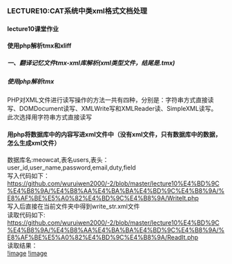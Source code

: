 ### LECTURE10:CAT系统中类xml格式文档处理  
#### lecture10课堂作业  
#### 使用php解析tmx和xliff  
##### 一、翻译记忆文件tmx-xml库解析(xml类型文件，结尾是.tmx)
##### 使用php解析tmx
PHP对XML文件进行读写操作的方法一共有四种，分别是：字符串方式直接读写、DOMDocument读写、XMLWrite写和XMLReader读、SimpleXML读写。  
此次选择用字符串方式直接读写
#### 用php将数据库中的内容写进xml文件中（没有xml文件，只有数据库中的数据，怎么生成xml文件）  
数据库名:meowcat,表名users,表头：user_id,user_name,password,email,duty,field  
写入代码如下：
https://github.com/wuruiwen2000/-2/blob/master/lecture10%E4%BD%9C%E4%B8%9A/%E4%B8%AA%E4%BA%BA%E4%BD%9C%E4%B8%9A/%E8%AF%BE%E5%A0%82%E4%BD%9C%E4%B8%9A/WriteIt.php  
写入后直接在当前文件夹中得到write_str.xml文件  
读取代码如下:
https://github.com/wuruiwen2000/-2/blob/master/lecture10%E4%BD%9C%E4%B8%9A/%E4%B8%AA%E4%BA%BA%E4%BD%9C%E4%B8%9A/%E8%AF%BE%E5%A0%82%E4%BD%9C%E4%B8%9A/ReadIt.php  
读取结果：  
[!image](https://github.com/wuruiwen2000/-2/blob/master/lecture10%E4%BD%9C%E4%B8%9A/%E4%B8%AA%E4%BA%BA%E4%BD%9C%E4%B8%9A/%E8%AF%BE%E5%A0%82%E4%BD%9C%E4%B8%9A/10-1.PNG)
[!image](https://github.com/wuruiwen2000/-2/blob/master/lecture10%E4%BD%9C%E4%B8%9A/%E4%B8%AA%E4%BA%BA%E4%BD%9C%E4%B8%9A/%E8%AF%BE%E5%A0%82%E4%BD%9C%E4%B8%9A/10-2.PNG)

